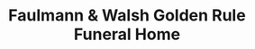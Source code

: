 ---
title: "Faulmann & Walsh Golden Rule Funeral Home"
url: /fraser/faulmann-und-walsh-golden-rule-funeral-home/
shop: Bestattungen
---